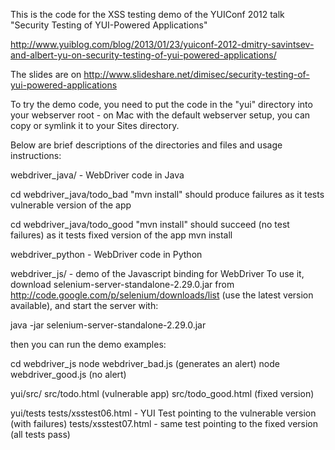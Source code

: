 This is the code for the XSS testing demo of the YUIConf 2012 talk "Security Testing of YUI-Powered Applications"

http://www.yuiblog.com/blog/2013/01/23/yuiconf-2012-dmitry-savintsev-and-albert-yu-on-security-testing-of-yui-powered-applications/

The slides are on http://www.slideshare.net/dimisec/security-testing-of-yui-powered-applications

To try the demo code, you need to put the code in the "yui" directory into your webserver root - on Mac with the default webserver setup, you can copy or symlink it to your Sites directory.

Below are brief descriptions of the directories and files and usage instructions:

webdriver_java/ - WebDriver code in Java 

cd webdriver_java/todo_bad
"mvn install" should produce failures as it tests vulnerable version of the app


cd webdriver_java/todo_good
"mvn install" should succeed (no test failures) as it tests fixed version of the app
mvn install

webdriver_python - WebDriver code in Python

webdriver_js/ - demo of the Javascript binding for WebDriver
To use it, download selenium-server-standalone-2.29.0.jar from http://code.google.com/p/selenium/downloads/list (use the latest version available), and start the server 
with:

java -jar selenium-server-standalone-2.29.0.jar

then you can run the demo examples:

cd webdriver_js
node webdriver_bad.js (generates an alert)
node webdriver_good.js (no alert)

yui/src/
src/todo.html (vulnerable app) 
src/todo_good.html (fixed version) 

yui/tests
tests/xsstest06.html - YUI Test pointing to the vulnerable version (with failures)
tests/xsstest07.html - same test pointing to the fixed version (all tests pass) 
